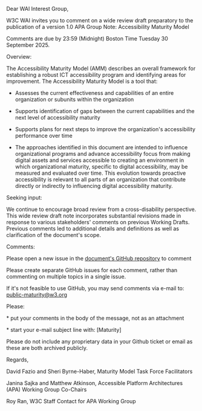 Dear WAI Interest Group,

W3C WAI invites you to comment on a wide review draft preparatory to the publication of a version 1.0 APA Group Note:
Accessibility Maturity Model

Comments are due by 23:59 (Midnight) Boston Time Tuesday 30 September 2025.
> 
Overview:

The Accessibility Maturity Model (AMM) describes an overall framework
for establishing a robust ICT accessibility program and identifying
areas for improvement. The Accessibility Maturity Model is a tool that:

-   Assesses the current effectiveness and capabilities of an entire
    organization or subunits within the organization

-   Supports identification of gaps between the current capabilities and
    the next level of accessibility maturity

-   Supports plans for next steps to improve the organization\'s
    accessibility performance over time

-   The approaches identified in this document are intended to influence organizational programs and advance accessibility focus from making digital assets and services accessible to creating an environment in which organizational maturity, specific to digital accessibility, may be measured and evaluated over time. This evolution towards proactive accessibility is relevant to all parts of an organization that contribute directly or indirectly to influencing digital accessibility maturity.

Seeking input:

We continue to encourage broad review from a cross-disability
perspective. This wide review draft note incorporates substantial revisions made in
response to various stakeholders\' comments on previous Working
Drafts. Previous comments led to additional details and definitions
as well as clarification of the document\'s scope.

Comments:

Please open a new issue in the [document\'s GitHub
repository](https://github.com/w3c/maturity-model/issues/new) to comment

Please create separate GitHub issues for each comment, rather than
commenting on multiple topics in a single issue.

If it\'s not feasible to use GitHub, you may send comments via e-mail
to: <public-maturity@w3.org>

Please:

\* put your comments in the body of the message, not as an attachment

\* start your e-mail subject line with: \[Maturity\]

Please do not include any proprietary data in your Github ticket or
email as these are both archived publicly.

Regards,

David Fazio and Sheri Byrne-Haber, Maturity Model Task Force Facilitators

Janina Sajka and Matthew Atkinson, Accessible Platform Architectures (APA) Working Group Co-Chairs

Roy Ran, W3C Staff Contact for APA Working Group
